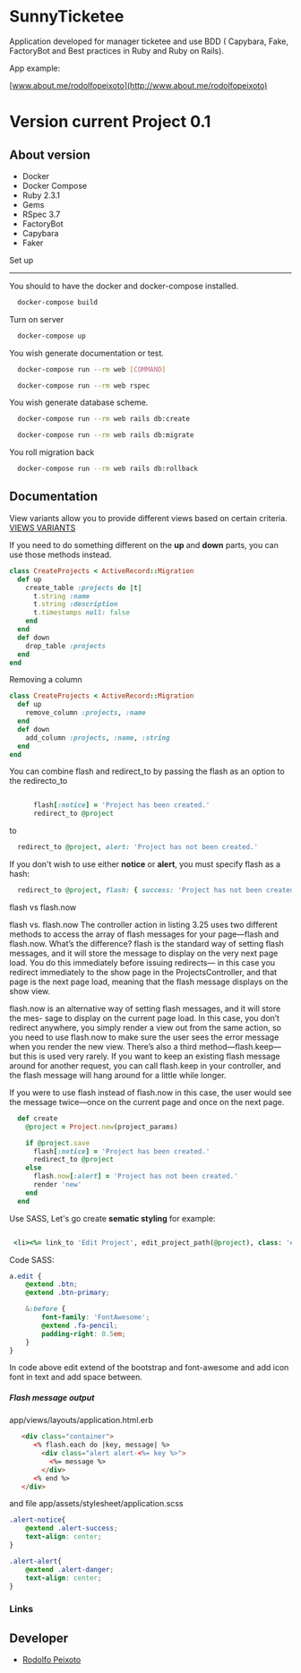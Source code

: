# SunnyTicketee

Application developed for manager ticketee and use BDD ( Capybara, Fake, FactoryBot and Best practices in Ruby and Ruby on Rails).

App example: 

[www.about.me/rodolfopeixoto](http://www.about.me/rodolfopeixoto) 

Version current Project 0.1
================

About version
---------------------

- Docker
 - Docker Compose
- Ruby 2.3.1
 - Gems
  - RSpec 3.7
  - FactoryBot
  - Capybara
  - Faker


Set up

---------------------

You should to have the docker and docker-compose installed.

```bash
  docker-compose build
```

Turn on server

```bash
  docker-compose up
```

You wish generate documentation or test.

```bash
  docker-compose run --rm web [COMMAND]
```

```bash
  docker-compose run --rm web rspec
```

You wish generate database scheme.

```bash
  docker-compose run --rm web rails db:create
```

```bash
  docker-compose run --rm web rails db:migrate
```

You roll migration back

```bash
  docker-compose run --rm web rails db:rollback
```

Documentation
----------------------

View variants allow you to provide different views based on certain criteria.
[VIEWS VARIANTS](http://guides.rubyonrails.org/4_1_release_notes.html#action-pack-variants)

If you need to do something different on the **up** and **down** parts, you can use those methods instead.

```ruby
class CreateProjects < ActiveRecord::Migration
  def up
    create_table :projects do |t|
      t.string :name
      t.string :description
      t.timestamps null: false
    end
  end
  def down
    drop_table :projects
  end
end
```

Removing a column

```ruby
class CreateProjects < ActiveRecord::Migration
  def up
    remove_column :projects, :name
  end
  def down
    add_column :projects, :name, :string
  end
end
```

You can combine flash and redirect_to by passing the flash as an option to the redirecto_to

```ruby

      flash[:notice] = 'Project has been created.'
      redirect_to @project

```

to

```ruby
  redirect_to @project, alert: 'Project has not been created.'
```

If you don't wish to use either **notice** or **alert**, you must specify flash as a hash:

```ruby
  redirect_to @project, flash: { success: 'Project has not been created.' }
```


flash vs flash.now

flash vs. flash.now
The controller action in listing 3.25 uses two different methods to access the array
of flash messages for your page—flash and flash.now. What’s the difference?
flash is the standard way of setting flash messages, and it will store the message
to display on the very next page load. You do this immediately before issuing redirects—
in this case you redirect immediately to the show page in the ProjectsController,
and that page is the next page load, meaning that the flash message displays on the
show view.

flash.now is an alternative way of setting flash messages, and it will store the mes-
sage to display on the current page load. In this case, you don’t redirect anywhere,
you simply render a view out from the same action, so you need to use flash.now
to make sure the user sees the error message when you render the new view.
There’s also a third method—flash.keep—but this is used very rarely. If you want
to keep an existing flash message around for another request, you can call
flash.keep in your controller, and the flash message will hang around for a little
while longer.

If you were to use flash instead of flash.now in this case, the user would see the
message twice—once on the current page and once on the next page.

```ruby
  def create
    @project = Project.new(project_params)

    if @project.save
      flash[:notice] = 'Project has been created.'
      redirect_to @project
    else
      flash.now[:alert] = 'Project has not been created.'
      render 'new'
    end
  end

```

Use SASS, Let's go create **sematic styling** for example:

```ruby

 <li><%= link_to 'Edit Project', edit_project_path(@project), class: 'edit' %></li>

```

Code SASS:

```scss
a.edit {
    @extend .btn;
    @extend .btn-primary;

    &:before {
        font-family: 'FontAwesome';
        @extend .fa-pencil;
        padding-right: 0.5em;
    }
}
```

In code above edit extend of the bootstrap and font-awesome and add icon font in text and add space between.


##### Flash message output

app/views/layouts/application.html.erb

```html
   <div class="container">
      <% flash.each do |key, message| %>
        <div class="alert alert-<%= key %>">
          <%= message %>
        </div>
      <% end %>
   </div>
```

and file app/assets/stylesheet/application.scss

```scss 
.alert-notice{
    @extend .alert-success;
    text-align: center;
}

.alert-alert{
    @extend .alert-danger;
    text-align: center;
}

```

### Links

Developer
---------------------
-   [Rodolfo Peixoto](http://www.rogpe.me)
